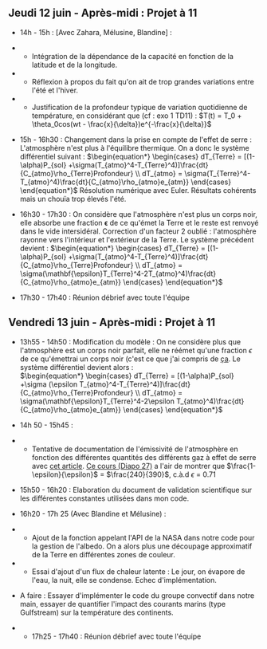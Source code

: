 


## **Jeudi 12 juin - Après-midi : Projet à 11**

* 14h - 15h : [Avec Zahara, Mélusine, Blandine] : 
* * Intégration de la dépendance de la capacité en fonction de la latitude et de la longitude. 
* * Réflexion à propos du fait qu'on ait de trop grandes variations entre l'été et l'hiver.
* * Justification de la profondeur typique de variation quotidienne de température, en considérant que (cf : exo 1 TD11) : $T(t) = T_0 + \theta_0cos(wt - \frac{x}{\delta})e^{-\frac{x}{\delta}}$
* 15h - 16h30 : Changement dans la prise en compte de l'effet de serre : L'atmosphère n'est plus à l'équilibre thermique. On a donc le système différentiel suivant : 
  $\begin{equation*}
\begin{cases}
dT_{Terre} = [(1-\alpha)P_{sol} +\sigma(T_{atmo}^4-T_{Terre}^4)]\frac{dt}{C_{atmo}\rho_{Terre}Profondeur} \\
dT_{atmo} = \sigma(T_{Terre}^4-T_{atmo}^4)\frac{dt}{C_{atmo}\rho_{atmo}e_{atm}}
\end{cases}
\end{equation*}$
Résolution numérique avec Euler.
Résultats cohérents mais un chouïa trop élevés l'été.

* 16h30 - 17h30 : On considère que l'atmosphère n'est plus un corps noir, elle absorbe une fraction $\mathbf{\epsilon}$ de ce qu'émet la Terre et le reste est renvoyé dans le vide intersidéral. Correction d'un facteur 2 oublié : l'atmosphère rayonne vers l'intérieur et l'extérieur de la Terre. Le système précédent devient : 
  $\begin{equation*}
\begin{cases}
dT_{Terre} = [(1-\alpha)P_{sol} +\sigma(T_{atmo}^4-T_{Terre}^4)]\frac{dt}{C_{atmo}\rho_{Terre}Profondeur} \\
dT_{atmo} = \sigma(\mathbf{\epsilon}T_{Terre}^4-2T_{atmo}^4)\frac{dt}{C_{atmo}\rho_{atmo}e_{atm}}
\end{cases}
\end{equation*}$
* 17h30 - 17h40 : Réunion débrief avec toute l'équipe

## **Vendredi 13 juin - Après-midi : Projet à 11**
* 13h55 - 14h50 : Modification du modèle : On ne considère plus que l'atmosphère est un corps noir parfait, elle ne réémet qu'une fraction $\epsilon$ de ce qu'émettrai un corps noir (c'est ce que j'ai compris de [ça](https://en.wikipedia.org/wiki/Idealized_greenhouse_model). Le système différentiel devient alors :  
$\begin{equation*}
\begin{cases}
dT_{Terre} = [(1-\alpha)P_{sol} +\sigma (\epsilon T_{atmo}^4-T_{Terre}^4)]\frac{dt}{C_{atmo}\rho_{Terre}Profondeur} \\
dT_{atmo} = \sigma(\mathbf{\epsilon}T_{Terre}^4-2\epsilon T_{atmo}^4)\frac{dt}{C_{atmo}\rho_{atmo}e_{atm}}
\end{cases}
\end{equation*}$
* 14h 50 - 15h45 :
* * Tentative de documentation de l'émissivité de l'atmosphère en fonction des différentes quantités des différents gaz à effet de serre avec [cet article](https://arxiv.org/pdf/2303.00808). [Ce cours (Diapo 27)](https://web.lmd.jussieu.fr/~jldufres/Exposes/Duf_ERRE_psud_1.pdf) a l'air de montrer que $\frac{1-\epsilon}{\epsilon}$ = $\frac{240}{390}$, c.à.d $\epsilon$ = 0.71
* 15h50 - 16h20 : Elaboration du document de validation scientifique sur les différentes constantes utilisées dans mon code.
* 16h20 - 17h 25 (Avec Blandine et Mélusine)  : 
* * Ajout de la fonction appelant l'API de la NASA dans notre code pour la gestion de l'albedo. On a alors plus une découpage approximatif de la Terre en différentes zones de couleur.
* * Essai d'ajout d'un flux de chaleur latente : Le jour, on évapore de l'eau, la nuit, elle se condense. Echec d'implémentation.

* A faire : Essayer d'implémenter le code du groupe convectif dans notre main, essayer de quantifier l'impact des courants marins (type Gulfstream) sur la température des continents.
* * 17h25 - 17h40 : Réunion débrief avec toute l'équipe 
